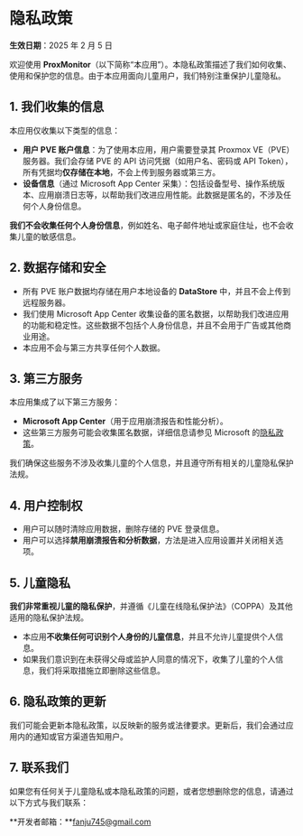 # **隐私政策**  

**生效日期**：2025 年 2 月 5 日  

欢迎使用 **ProxMonitor**（以下简称“本应用”）。本隐私政策描述了我们如何收集、使用和保护您的信息。由于本应用面向儿童用户，我们特别注重保护儿童隐私。

## **1. 我们收集的信息**  

本应用仅收集以下类型的信息：  

- **用户 PVE 账户信息**：为了使用本应用，用户需要登录其 Proxmox VE（PVE）服务器。我们会存储 PVE 的 API 访问凭据（如用户名、密码或 API Token），所有凭据均**仅存储在本地**，不会上传到服务器或第三方。  
- **设备信息**（通过 Microsoft App Center 采集）：包括设备型号、操作系统版本、应用崩溃日志等，以帮助我们改进应用性能。此数据是匿名的，不涉及任何个人身份信息。

**我们不会收集任何个人身份信息**，例如姓名、电子邮件地址或家庭住址，也不会收集儿童的敏感信息。  

## **2. 数据存储和安全**  

- 所有 PVE 账户数据均存储在用户本地设备的 **DataStore** 中，并且不会上传到远程服务器。  
- 我们使用 Microsoft App Center 收集设备的匿名数据，以帮助我们改进应用的功能和稳定性。这些数据不包括个人身份信息，并且不会用于广告或其他商业用途。  
- 本应用不会与第三方共享任何个人数据。

## **3. 第三方服务**  

本应用集成了以下第三方服务：  

- **Microsoft App Center**（用于应用崩溃报告和性能分析）。  
- 这些第三方服务可能会收集匿名数据，详细信息请参见 Microsoft 的[隐私政策](https://privacy.microsoft.com/)。  

我们确保这些服务不涉及收集儿童的个人信息，并且遵守所有相关的儿童隐私保护法规。  

## **4. 用户控制权**  

- 用户可以随时清除应用数据，删除存储的 PVE 登录信息。  
- 用户可以选择**禁用崩溃报告和分析数据**，方法是进入应用设置并关闭相关选项。

## **5. 儿童隐私**  

**我们非常重视儿童的隐私保护**，并遵循《儿童在线隐私保护法》（COPPA）及其他适用的隐私保护法规。  

- 本应用**不收集任何可识别个人身份的儿童信息**，并且不允许儿童提供个人信息。  
- 如果我们意识到在未获得父母或监护人同意的情况下，收集了儿童的个人信息，我们将采取措施立即删除这些信息。

## **6. 隐私政策的更新**  

我们可能会更新本隐私政策，以反映新的服务或法律要求。更新后，我们会通过应用内的通知或官方渠道告知用户。

## **7. 联系我们**  

如果您有任何关于儿童隐私或本隐私政策的问题，或者您想删除您的信息，请通过以下方式与我们联系：

**开发者邮箱：**fanju745@gmail.com